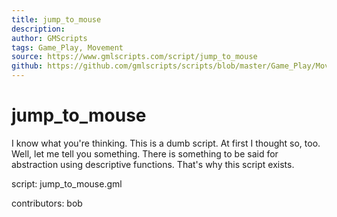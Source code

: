 ```yaml
---
title: jump_to_mouse
description: 
author: GMScripts
tags: Game_Play, Movement
source: https://www.gmlscripts.com/script/jump_to_mouse
github: https://github.com/gmlscripts/scripts/blob/master/Game_Play/Movement/jump_to_mouse.gml
---
```


jump_to_mouse
=============

I know what you're thinking. This is a dumb script. At first I thought 
so, too. Well, let me tell you something. There is something to be said 
for abstraction using descriptive functions. That's why this script exists.

script: jump_to_mouse.gml

contributors: bob
